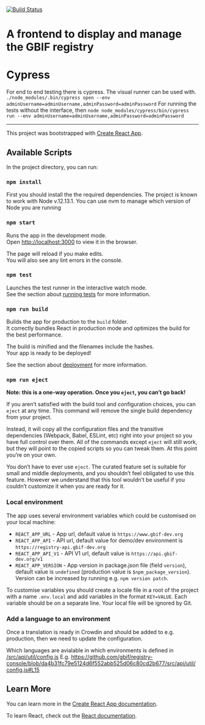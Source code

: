 [![Build Status](https://travis-ci.org/gbif/registry-console.svg?branch=bug-fix)](https://travis-ci.org/gbif/registry-console)

# A frontend to display and manage the GBIF registry

# Cypress
For end to end testing there is cypress. The visual runner can be used with.
`./node_modules/.bin/cypress open --env adminUsername=adminUsername,adminPassword=adminPassword`
For running the tests without the interface, then `node node_modules/cypress/bin/cypress run --env adminUsername=adminUsername,adminPassword=adminPassword`

----------

This project was bootstrapped with [Create React App](https://github.com/facebook/create-react-app).

## Available Scripts

In the project directory, you can run:

### `npm install`

First you should install the the required dependencies. The project is known to work with Node v.12.13.1. You can use nvm to manage which version of Node you are running

### `npm start`

Runs the app in the development mode.<br>
Open [http://localhost:3000](http://localhost:3000) to view it in the browser.

The page will reload if you make edits.<br>
You will also see any lint errors in the console.

### `npm test`

Launches the test runner in the interactive watch mode.<br>
See the section about [running tests](https://facebook.github.io/create-react-app/docs/running-tests) for more information.

### `npm run build`

Builds the app for production to the `build` folder.<br>
It correctly bundles React in production mode and optimizes the build for the best performance.

The build is minified and the filenames include the hashes.<br>
Your app is ready to be deployed!

See the section about [deployment](https://facebook.github.io/create-react-app/docs/deployment) for more information.

### `npm run eject`

**Note: this is a one-way operation. Once you `eject`, you can’t go back!**

If you aren’t satisfied with the build tool and configuration choices, you can `eject` at any time. This command will remove the single build dependency from your project.

Instead, it will copy all the configuration files and the transitive dependencies (Webpack, Babel, ESLint, etc) right into your project so you have full control over them. All of the commands except `eject` will still work, but they will point to the copied scripts so you can tweak them. At this point you’re on your own.

You don’t have to ever use `eject`. The curated feature set is suitable for small and middle deployments, and you shouldn’t feel obligated to use this feature. However we understand that this tool wouldn’t be useful if you couldn’t customize it when you are ready for it.

### Local environment
The app uses several environment variables which could be customised on your local machine:
* `REACT_APP_URL` - App url, default value is `https://www.gbif-dev.org`
* `REACT_APP_API` - API url, default value for demo/dev environment is `https://registry-api.gbif-dev.org`
* `REACT_APP_API_V1` - API V1 url, default value is `https://api.gbif-dev.org/v1`
* `REACT_APP_VERSION` - App version in package.json file (field `version`), default value is `undefined` (production value is `$npm_package_version`). Version can be increased by running e.g. `npm version patch`.

To customise variables you should create a locale file in a root of the project with a name `.env.local` and add variables in the format `KEY=VALUE`. 
Each variable should be on a separate line.
Your local file will be ignored by Git.

### Add a language to an environment
Once a translation is ready in Crowdin and should be added to e.g. production, then we need to update the configuration.

Which languages are avialable in which environments is defined in [/src/api/util/config.js](https://github.com/gbif/registry-console/blob/master/src/api/util/config.js#L15)
E.g. https://github.com/gbif/registry-console/blob/da4b31fc79e5124d6f552abb525d06c80cd2b677/src/api/util/config.js#L15

## Learn More

You can learn more in the [Create React App documentation](https://facebook.github.io/create-react-app/docs/getting-started).

To learn React, check out the [React documentation](https://reactjs.org/).
